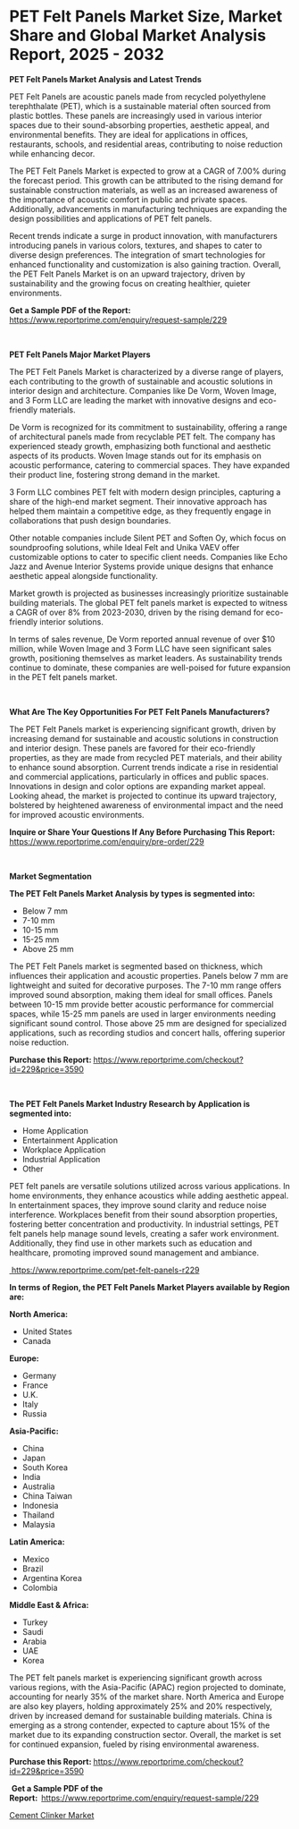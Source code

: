 <p><h1>PET Felt Panels Market Size, Market Share and Global Market Analysis Report, 2025 - 2032</h1></p><p><strong>PET Felt Panels Market Analysis and Latest Trends</strong></p>
<p><p>PET Felt Panels are acoustic panels made from recycled polyethylene terephthalate (PET), which is a sustainable material often sourced from plastic bottles. These panels are increasingly used in various interior spaces due to their sound-absorbing properties, aesthetic appeal, and environmental benefits. They are ideal for applications in offices, restaurants, schools, and residential areas, contributing to noise reduction while enhancing decor.</p><p>The PET Felt Panels Market is expected to grow at a CAGR of 7.00% during the forecast period. This growth can be attributed to the rising demand for sustainable construction materials, as well as an increased awareness of the importance of acoustic comfort in public and private spaces. Additionally, advancements in manufacturing techniques are expanding the design possibilities and applications of PET felt panels.</p><p>Recent trends indicate a surge in product innovation, with manufacturers introducing panels in various colors, textures, and shapes to cater to diverse design preferences. The integration of smart technologies for enhanced functionality and customization is also gaining traction. Overall, the PET Felt Panels Market is on an upward trajectory, driven by sustainability and the growing focus on creating healthier, quieter environments.</p></p>
<p><strong>Get a Sample PDF of the Report:&nbsp;</strong> <a href="https://www.reportprime.com/enquiry/request-sample/229?utm_campaign=2788&utm_medium=2&utm_source=Github&utm_content=ia&utm_term=18032025&utm_id=pet-felt-panels">https://www.reportprime.com/enquiry/request-sample/229</a></p>
<p>&nbsp;</p>
<p><strong>PET Felt Panels Major Market Players</strong></p>
<p><p>The PET Felt Panels Market is characterized by a diverse range of players, each contributing to the growth of sustainable and acoustic solutions in interior design and architecture. Companies like De Vorm, Woven Image, and 3 Form LLC are leading the market with innovative designs and eco-friendly materials.</p><p>De Vorm is recognized for its commitment to sustainability, offering a range of architectural panels made from recyclable PET felt. The company has experienced steady growth, emphasizing both functional and aesthetic aspects of its products. Woven Image stands out for its emphasis on acoustic performance, catering to commercial spaces. They have expanded their product line, fostering strong demand in the market.</p><p>3 Form LLC combines PET felt with modern design principles, capturing a share of the high-end market segment. Their innovative approach has helped them maintain a competitive edge, as they frequently engage in collaborations that push design boundaries.</p><p>Other notable companies include Silent PET and Soften Oy, which focus on soundproofing solutions, while Ideal Felt and Unika VAEV offer customizable options to cater to specific client needs. Companies like Echo Jazz and Avenue Interior Systems provide unique designs that enhance aesthetic appeal alongside functionality.</p><p>Market growth is projected as businesses increasingly prioritize sustainable building materials. The global PET felt panels market is expected to witness a CAGR of over 8% from 2023-2030, driven by the rising demand for eco-friendly interior solutions.</p><p>In terms of sales revenue, De Vorm reported annual revenue of over $10 million, while Woven Image and 3 Form LLC have seen significant sales growth, positioning themselves as market leaders. As sustainability trends continue to dominate, these companies are well-poised for future expansion in the PET felt panels market.</p></p>
<p>&nbsp;</p>
<p><strong>What Are The Key Opportunities For PET Felt Panels Manufacturers?</strong></p>
<p><p>The PET Felt Panels market is experiencing significant growth, driven by increasing demand for sustainable and acoustic solutions in construction and interior design. These panels are favored for their eco-friendly properties, as they are made from recycled PET materials, and their ability to enhance sound absorption. Current trends indicate a rise in residential and commercial applications, particularly in offices and public spaces. Innovations in design and color options are expanding market appeal. Looking ahead, the market is projected to continue its upward trajectory, bolstered by heightened awareness of environmental impact and the need for improved acoustic environments.</p></p>
<p><strong>Inquire or Share Your Questions If Any Before Purchasing This Report:</strong> <a href="https://www.reportprime.com/enquiry/pre-order/229?utm_campaign=2788&utm_medium=2&utm_source=Github&utm_content=ia&utm_term=18032025&utm_id=pet-felt-panels">https://www.reportprime.com/enquiry/pre-order/229</a></p>
<p>&nbsp;</p>
<p><strong>Market Segmentation</strong></p>
<p><strong>The PET Felt Panels Market Analysis by types is segmented into:</strong></p>
<p><ul><li>Below 7 mm</li><li>7-10 mm</li><li>10-15 mm</li><li>15-25 mm</li><li>Above 25 mm</li></ul></p>
<p><p>The PET Felt Panels market is segmented based on thickness, which influences their application and acoustic properties. Panels below 7 mm are lightweight and suited for decorative purposes. The 7-10 mm range offers improved sound absorption, making them ideal for small offices. Panels between 10-15 mm provide better acoustic performance for commercial spaces, while 15-25 mm panels are used in larger environments needing significant sound control. Those above 25 mm are designed for specialized applications, such as recording studios and concert halls, offering superior noise reduction.</p></p>
<p><strong>Purchase this Report:&nbsp;</strong><a href="https://www.reportprime.com/checkout?id=229&price=3590&utm_campaign=2788&utm_medium=2&utm_source=Github&utm_content=ia&utm_term=18032025&utm_id=pet-felt-panels">https://www.reportprime.com/checkout?id=229&price=3590</a></p>
<p>&nbsp;</p>
<p><strong>The PET Felt Panels Market Industry Research by Application is segmented into:</strong></p>
<p><ul><li>Home Application</li><li>Entertainment Application</li><li>Workplace Application</li><li>Industrial Application</li><li>Other</li></ul></p>
<p><p>PET felt panels are versatile solutions utilized across various applications. In home environments, they enhance acoustics while adding aesthetic appeal. In entertainment spaces, they improve sound clarity and reduce noise interference. Workplaces benefit from their sound absorption properties, fostering better concentration and productivity. In industrial settings, PET felt panels help manage sound levels, creating a safer work environment. Additionally, they find use in other markets such as education and healthcare, promoting improved sound management and ambiance.</p></p>
<p><a href="https://www.reportprime.com/pet-felt-panels-r229?utm_campaign=2788&utm_medium=2&utm_source=Github&utm_content=ia&utm_term=18032025&utm_id=pet-felt-panels">&nbsp;https://www.reportprime.com/pet-felt-panels-r229</a></p>
<p><strong>In terms of Region, the PET Felt Panels Market Players available by Region are:</strong></p>
<p>
    <p> <strong> North America: </strong>
        <ul>
            <li>United States</li>
            <li>Canada</li>
        </ul>
        </p> 
    <p> <strong> Europe: </strong>
        <ul>
            <li>Germany</li>
            <li>France</li>
            <li>U.K.</li>
            <li>Italy</li>
            <li>Russia</li>
        </ul>
        </p> 
    <p> <strong> Asia-Pacific: </strong>
        <ul>
            <li>China</li>
            <li>Japan</li>
            <li>South Korea</li>
            <li>India</li>
            <li>Australia</li>
            <li>China Taiwan</li>
            <li>Indonesia</li>
            <li>Thailand</li>
            <li>Malaysia</li>
        </ul>
        </p> 
    <p> <strong> Latin America: </strong>
        <ul>
            <li>Mexico</li>
            <li>Brazil</li>
            <li>Argentina Korea</li>
            <li>Colombia</li>
        </ul>
        </p> 
    <p> <strong> Middle East & Africa: </strong>
        <ul>
            <li>Turkey</li>
            <li>Saudi</li>
            <li>Arabia</li>
            <li>UAE</li>
            <li>Korea</li>
        </ul>
    </p>
    </p>
<p><p>The PET felt panels market is experiencing significant growth across various regions, with the Asia-Pacific (APAC) region projected to dominate, accounting for nearly 35% of the market share. North America and Europe are also key players, holding approximately 25% and 20% respectively, driven by increased demand for sustainable building materials. China is emerging as a strong contender, expected to capture about 15% of the market due to its expanding construction sector. Overall, the market is set for continued expansion, fueled by rising environmental awareness.</p></p>
<p><strong>Purchase this Report: </strong><a href="https://www.reportprime.com/checkout?id=229&price=3590&utm_campaign=2788&utm_medium=2&utm_source=Github&utm_content=ia&utm_term=18032025&utm_id=pet-felt-panels">https://www.reportprime.com/checkout?id=229&price=3590</a></p>
<p>&nbsp;<strong>Get a Sample PDF of the Report:&nbsp;&nbsp;</strong><a href="https://www.reportprime.com/enquiry/request-sample/229?utm_campaign=2788&utm_medium=2&utm_source=Github&utm_content=ia&utm_term=18032025&utm_id=pet-felt-panels">https://www.reportprime.com/enquiry/request-sample/229</a></p>
<p><strong></strong></p>
<p><p><a href="https://github.com/tumacaakesha78/Market-Research-Report-List-1/blob/main/cement-clinker-market.md?utm_campaign=2788&utm_medium=2&utm_source=Github&utm_content=ia&utm_term=18032025&utm_id=pet-felt-panels">Cement Clinker Market</a></p></p>